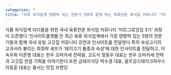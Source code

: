 ```yaml
---
categories: f
title: "육류 외식업계 영향력 있는 전문가 5명과 함께 하는 육류전문 외식업 커뮤니티 ‘미트그로잉업 3기’ 과정 오픈"
---
```

식품 외식업계 리더들을 위한 국내 육류전문 외식업 커뮤니티 ‘미트그로잉업 3기’ 과정이 오픈했다.‘인사이트플랫폼’은 최근 육류 외식업계에서 가장 영향력 있는 5명의 전문가들과 함께 국내 유일 고깃집 커뮤니티 강연과 인사이트를 전달한다.특히 숙성고기의 교과서라 불리는 최정락 셰프가 ‘돼지고기 품종과 숙성’에 대한 인사이트를 전달하고, 이속우화 이준형 대표는 한우 오마카세 전략을, 고도식 정동우 대표는 한우 오마카세 전략과 고깃집 컨셉 기획을 이야기한다.또한 금돼지식당 박수경 대표, 울프강스테이크하우스 이동훈 대표는 줄서는 맛집 브랜딩